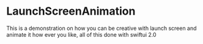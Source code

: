 # LaunchScreenAnimation
This is a demonstration on how you can be creative with launch screen and animate it how ever you like, all of this done with swiftui 2.0
